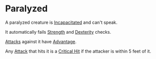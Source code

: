 # Paralyzed

A paralyzed creature is [Incapacitated](Incapacitated.md) and can't speak.

It automatically fails [Strength](../../Player%20Characters/Chosen%20Statistics/Strength.md) and [Dexterity](../../Player%20Characters/Chosen%20Statistics/Dexterity.md) checks.

[Attacks](../Combat/Attack.md) against it have [Advantage](../Die%20Rolling%20Mechanics/Advantage.md).

Any [Attack](../Combat/Attack.md) that hits it is a [Critical Hit](../Die%20Rolling%20Mechanics/Critical%20Hit.md) if the attacker is within 5 feet of it.
